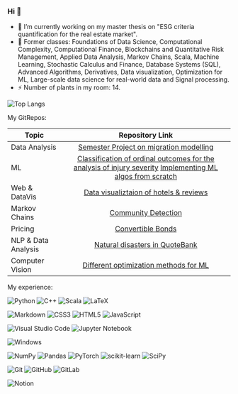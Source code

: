 ### Hi 👋

- 🔭 I’m currently working on my master thesis on "ESG criteria quantification for the real estate market".
- 🌱 Former classes: Foundations of Data Science, Computational Complexity, Computational Finance, Blockchains and Quantitative Risk Management, Applied Data Analysis, Markov Chains, Scala, Machine Learning, Stochastic Calculus and Finance, Database Systems (SQL), Advanced Algorithms, Derivatives, Data visualization, Optimization for ML, Large-scale data science for real-world data and Signal processing. 
- ⚡ Number of plants in my room: 14.

<!--
**hhildaa/hhildaa** is a ✨ _special_ ✨ repository because its `README.md` (this file) appears on your GitHub profile.

Here are some ideas to get you started:

- 👯 I’m looking to collaborate on ...
- 🤔 I’m looking for help with ...
- 💬 Ask me about ...
- 📫 How to reach me: ...
- 😄 Pronouns: ...
- ⚡ Fun fact: ...
-->

![Top Langs](https://github-readme-stats.vercel.app/api/top-langs/?username=hhildaa&layout=compact&theme=light&hide=jupyter%20notebook)<!--,matlab,r,tex)-->

My GitRepos: 

| Topic | Repository Link|
| ------------- |:-------------:|
| Data Analysis | [Semester Project on migration modelling](https://github.com/hhildaa/epfl-semester-project) |
| ML | [Classification of ordinal outcomes for the analysis of injury severity](https://github.com/hhildaa/ML4science_project) [Implementing ML algos from scratch](https://github.com/hhildaa/epfl-ml-project1)|
|Web & DataVis | [Data visualiztaion of hotels & reviews](https://github.com/hhildaa/epfl-datavis-project)|
| Markov Chains | [Community Detection](https://github.com/hhildaa/epfl-markov-chains-project) |
| Pricing | [Convertible Bonds](https://github.com/hhildaa/epfl-derivatives-convertible-bonds) |
| NLP & Data Analysis | [Natural disasters in QuoteBank](https://github.com/hhildaa/epfl-ada-project) |
| Computer Vision | [Different optimization methods for ML](https://github.com/hhildaa/epfl-optml-project) |

My experience: 

![Python](https://img.shields.io/badge/python-3670A0?style=for-the-badge&logo=python&logoColor=ffdd54)
![C++](https://img.shields.io/badge/c++-%2300599C.svg?style=for-the-badge&logo=c%2B%2B&logoColor=white)
![Scala](https://img.shields.io/badge/scala-%23DC322F.svg?style=for-the-badge&logo=scala&logoColor=white)
![LaTeX](https://img.shields.io/badge/latex-%23008080.svg?style=for-the-badge&logo=latex&logoColor=white)

![Markdown](https://img.shields.io/badge/markdown-%23000000.svg?style=for-the-badge&logo=markdown&logoColor=white)
![CSS3](https://img.shields.io/badge/css3-%231572B6.svg?style=for-the-badge&logo=css3&logoColor=white)
![HTML5](https://img.shields.io/badge/html5-%23E34F26.svg?style=for-the-badge&logo=html5&logoColor=white)
![JavaScript](https://img.shields.io/badge/javascript-%23323330.svg?style=for-the-badge&logo=javascript&logoColor=%23F7DF1E)

![Visual Studio Code](https://img.shields.io/badge/Visual%20Studio%20Code-0078d7.svg?style=for-the-badge&logo=visual-studio-code&logoColor=white)
![Jupyter Notebook](https://img.shields.io/badge/jupyter-%23FA0F00.svg?style=for-the-badge&logo=jupyter&logoColor=white)
<!--![NetBeans IDE](https://img.shields.io/badge/NetBeansIDE-1B6AC6.svg?style=for-the-badge&logo=apache-netbeans-ide&logoColor=white)-->
![Windows](https://img.shields.io/badge/Windows-0078D6?style=for-the-badge&logo=windows&logoColor=white)

![NumPy](https://img.shields.io/badge/numpy-%23013243.svg?style=for-the-badge&logo=numpy&logoColor=white)
![Pandas](https://img.shields.io/badge/pandas-%23150458.svg?style=for-the-badge&logo=pandas&logoColor=white)
![PyTorch](https://img.shields.io/badge/PyTorch-%23EE4C2C.svg?style=for-the-badge&logo=PyTorch&logoColor=white)
![scikit-learn](https://img.shields.io/badge/scikit--learn-%23F7931E.svg?style=for-the-badge&logo=scikit-learn&logoColor=white)
![SciPy](https://img.shields.io/badge/SciPy-%230C55A5.svg?style=for-the-badge&logo=scipy&logoColor=%white)

![Git](https://img.shields.io/badge/git-%23F05033.svg?style=for-the-badge&logo=git&logoColor=white)
![GitHub](https://img.shields.io/badge/github-%23121011.svg?style=for-the-badge&logo=github&logoColor=white)
![GitLab](https://img.shields.io/badge/gitlab-%23181717.svg?style=for-the-badge&logo=gitlab&logoColor=white)
<!--![Docker](https://img.shields.io/badge/docker-%230db7ed.svg?style=for-the-badge&logo=docker&logoColor=white)-->

![Notion](https://img.shields.io/badge/Notion-%23000000.svg?style=for-the-badge&logo=notion&logoColor=white)
<!--![Spotify](https://img.shields.io/badge/Spotify-1ED760?style=for-the-badge&logo=spotify&logoColor=white)-->


